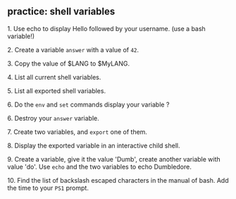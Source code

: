 ## practice: shell variables

1\. Use echo to display Hello followed by your username. (use a bash
variable!)

2\. Create a variable `answer` with a value of `42`.

3\. Copy the value of \$LANG to \$MyLANG.

4\. List all current shell variables.

5\. List all exported shell variables.

6\. Do the `env` and `set` commands display your variable ?

6\. Destroy your `answer` variable.

7\. Create two variables, and `export` one of them.

8\. Display the exported variable in an interactive child shell.

9\. Create a variable, give it the value \'Dumb\', create another
variable with value \'do\'. Use `echo` and the two variables to echo
Dumbledore.

10\. Find the list of backslash escaped characters in the manual of
bash. Add the time to your `PS1` prompt.

